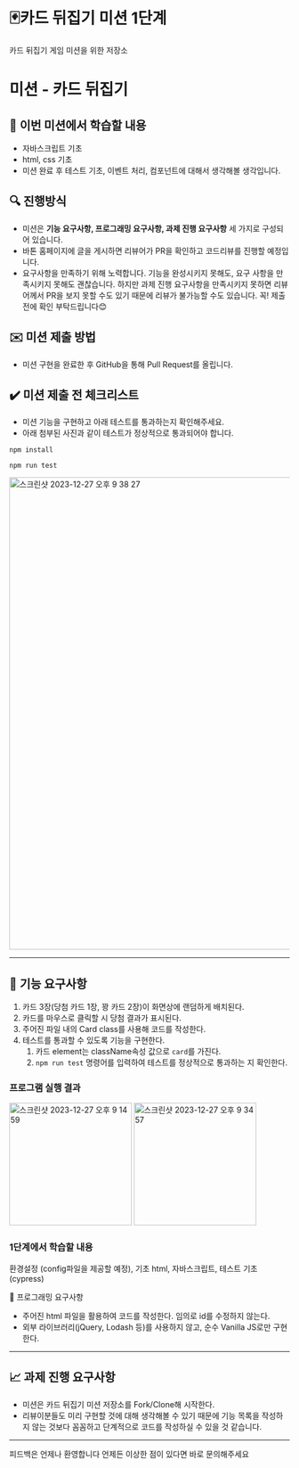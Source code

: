 # 🃏카드 뒤집기 미션 1단계

카드 뒤집기 게임 미션을 위한 저장소

# 미션 - 카드 뒤집기

## 🔑 이번 미션에서 학습할 내용

- 자바스크립트 기초
- html, css 기초
- 미션 완료 후 테스트 기초, 이벤트 처리, 컴포넌트에 대해서 생각해볼 생각입니다.

## 🔍 진행방식

- 미션은 **기능 요구사항, 프로그래밍 요구사항, 과제 진행 요구사항** 세 가지로 구성되어 있습니다.
- 바톤 홈페이지에 글을 게시하면 리뷰어가 PR을 확인하고 코드리뷰를 진행할 예정입니다.
- 요구사항을 만족하기 위해 노력합니다. 기능을 완성시키지 못해도, 요구 사항을 만족시키지 못해도 괜찮습니다. 하지만 과제 진행 요구사항을 만족시키지 못하면 리뷰어께서 PR을 보지 못할 수도 있기 때문에 리뷰가 불가능할 수도 있습니다. 꼭! 제출 전에 확인 부탁드립니다😊

## ✉️ 미션 제출 방법

- 미션 구현을 완료한 후 GitHub을 통해 Pull Request를 올립니다.

## ✔️ 미션 제출 전 체크리스트

- 미션 기능을 구현하고 아래 테스트를 통과하는지 확인해주세요.
- 아래 첨부된 사진과 같이 테스트가 정상적으로 통과되어야 합니다.

```
npm install

npm run test
```

<img width="848" alt="스크린샷 2023-12-27 오후 9 38 27" src="https://github.com/LIN-KHU/javascript-cardgame/assets/103256030/4e9b0737-4e92-4041-9039-fdcf707cbd2c">

---

## 🚀 기능 요구사항

1. 카드 3장(당첨 카드 1장, 꽝 카드 2장)이 화면상에 랜덤하게 배치된다.
2. 카드를 마우스로 클릭할 시 당첨 결과가 표시된다.
3. 주어진 파일 내의 Card class를 사용해 코드를 작성한다.
4. 테스트를 통과할 수 있도록 기능을 구현한다.
   1. 카드 element는 className속성 값으로 `card`를 가진다.
   2. `npm run test` 명령어를 입력하여 테스트를 정상적으로 통과하는 지 확인한다.

### 프로그램 실행 결과

<img width="220" alt="스크린샷 2023-12-27 오후 9 14 59" src="https://github.com/LIN-KHU/javascript-cardgame/assets/103256030/1b6a1325-c51b-4786-87bd-c9df74ff1fb6">
<img width="220" alt="스크린샷 2023-12-27 오후 9 34 57" src="https://github.com/LIN-KHU/javascript-cardgame/assets/103256030/8793a448-9827-4293-87d5-c9b6f2a711d6">

### 1단계에서 학습할 내용

환경설정 (config파일을 제공할 예정), 기초 html, 자바스크립트, 테스트 기초 (cypress)

🎱 프로그래밍 요구사항

- 주어진 html 파일을 활용하여 코드를 작성한다. 임의로 id를 수정하지 않는다.
- 외부 라이브러리(jQuery, Lodash 등)를 사용하지 않고, 순수 Vanilla JS로만 구현한다.

---

## 📈 과제 진행 요구사항

- 미션은 카드 뒤집기 미션 저장소를 Fork/Clone해 시작한다.
- 리뷰이분들도 미리 구현할 것에 대해 생각해볼 수 있기 때문에 기능 목록을 작성하지 않는 것보다 꼼꼼하고 단계적으로 코드를 작성하실 수 있을 것 같습니다.

---

피드백은 언제나 환영합니다 언제든 이상한 점이 있다면 바로 문의해주세요
